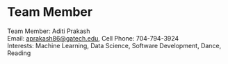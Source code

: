 # Team Member
Team Member: Aditi Prakash  
Email: aprakash86@gatech.edu, Cell Phone: 704-794-3924  
Interests: Machine Learning, Data Science, Software Development, Dance, Reading